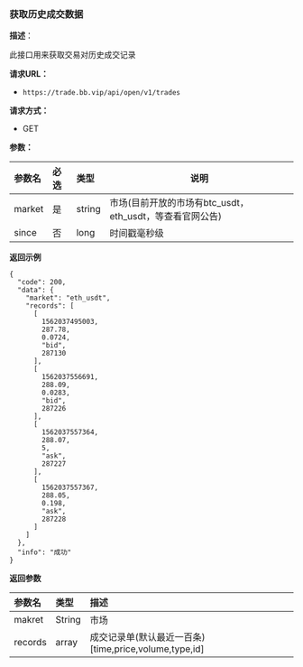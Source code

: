 ### 获取历史成交数据

**描述**：

此接口用来获取交易对历史成交记录


**请求URL：** 
- ` https://trade.bb.vip/api/open/v1/trades `
  
**请求方式：**
- GET 

**参数：** 

|参数名|必选|类型|说明|
|:----    |:---|:----- |-----   |
|market |  是  |    string   |    市场(目前开放的市场有btc_usdt，eth_usdt，等查看官网公告)   |
|since  |  否  |    long |  时间戳毫秒级 |

**返回示例**

``` 
{
  "code": 200,
  "data": {
    "market": "eth_usdt",
    "records": [
      [
        1562037495003,
        287.78,
        0.0724,
        "bid",
        287130
      ],
      [
        1562037556691,
        288.09,
        0.0283,
        "bid",
        287226
      ],
      [
        1562037557364,
        288.07,
        5,
        "ask",
        287227
      ],
      [
        1562037557367,
        288.05,
        0.198,
        "ask",
        287228
      ]
    ]
  },
  "info": "成功"
}

```


**返回参数**

| 参数名          | 类型   | 描述   |
| :----------- |  :--- | :--- |
| makret | String     | 市场 |
| records | array     | 成交记录单(默认最近一百条) [time,price,volume,type,id] |